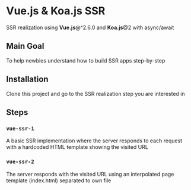 # Vue.js & Koa.js SSR

SSR realization using **Vue.js**@^2.6.0 and **Koa.js**@2 with async/await

## Main Goal

To help newbies understand how to build SSR apps step-by-step

## Installation

Clone this project and go to the SSR realization step you are interested in

## Steps

### `vue-ssr-1`

A basic SSR implementation where the server responds to each request with a hardcoded HTML template showing the visited URL

### `vue-ssr-2`

The server responds with the visited URL using an interpolated page template (index.html) separated to own file
